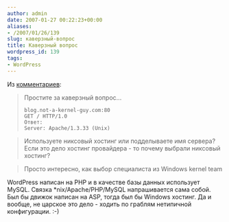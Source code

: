 ```yaml
---
author: admin
date: 2007-01-27 00:22:23+00:00
aliases:
- /2007/01/26/139
slug: каверзный-вопрос
title: Каверзный вопрос
wordpress_id: 139
tags:
- WordPress
---
```


Из [комментариев](http://blog.not-a-kernel-guy.com/2007/01/24/138#comment-1241):

> Простите за каверзный вопрос...
>
> ```
> blog.not-a-kernel-guy.com:80
> GET / HTTP/1.0
> Ответ:
> Server: Apache/1.3.33 (Unix)
> ```

> Используете никсовый хостинг или подделываете имя сервера? Если это дело хостинг провайдера - то почему выбрали никсовый хостинг?

> Просто интересно, как выбор специалиста из Windows kernel team

WordPress написан на PHP и в качестве базы данных использует MySQL. Cвязка *nix/Apache/PHP/MySQL напрашивается сама собой. Был бы движок написан на ASP, тогда был бы Windows хостинг. Да и вообще, не царское это дело - ходить по граблям нетипичной конфигурации. :-)
